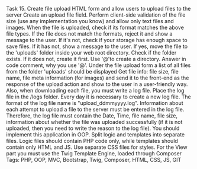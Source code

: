 Task 15. Create file upload HTML form and allow users to upload files to the server
Create an upload file field. Perform client-side validation of the file size (use any implementation
you know) and allow only text files and images.
When the file is uploaded, check if its format matches the above file types. If the file does not match the formats, reject it and show a message to the user. If it's not, check if your storage has enough space to save files. If it has not, show a message to the user. If yes, move the file to the 'uploads' folder inside your web root directory. Check if the folder exists. If it does not, create it first. Use '@'to create a directory. Answer in code comment, why you use '@'.
Under the file upload form a list of all files from the folder 'uploads' should be displayed
Get file info: file size, file name, file meta information (for images) and send it to the front-end as
the response of the upload action and show to the user in a user-friendly way.
Also, when downloading each file, you must write a log file. Place the log file in the /logs folder.
Every day it is necessary to create a new log file. The format of the log file name is "upload_ddmmyyyy.log". Information about each attempt to upload a file to the server must be
entered in the log file. Therefore, the log file must contain the Date, Time, file name, file size,
information about whether the file was uploaded successfully (if it is not uploaded, then you
need to write the reason to the log file).
You should implement this application in OOP. Split logic and templates into separate files.
Logic files should contain PHP code only, while templates should contain only HTML and JS.
Use separate CSS files for styles.
For the View part you must use the Twig Template Engine, loaded through Composer
Tags:  PHP, OOP, MVC, Bootstrap, Twig, Composer, HTML, CSS, JS, GIT